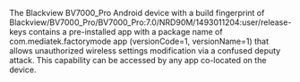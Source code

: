 The Blackview BV7000_Pro Android device with a build fingerprint of Blackview/BV7000_Pro/BV7000_Pro:7.0/NRD90M/1493011204:user/release-keys contains a pre-installed app with a package name of com.mediatek.factorymode app (versionCode=1, versionName=1) that allows unauthorized wireless settings modification via a confused deputy attack. This capability can be accessed by any app co-located on the device.